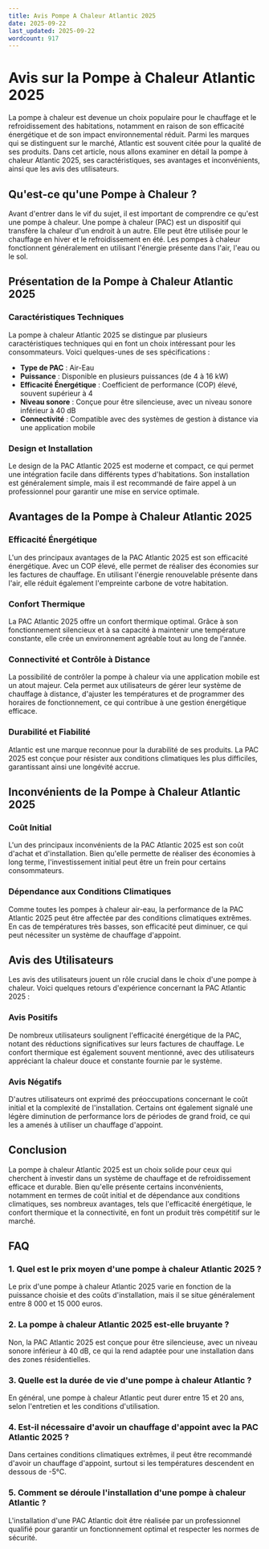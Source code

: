 ```yaml
---
title: Avis Pompe A Chaleur Atlantic 2025
date: 2025-09-22
last_updated: 2025-09-22
wordcount: 917
---
```


# Avis sur la Pompe à Chaleur Atlantic 2025

La pompe à chaleur est devenue un choix populaire pour le chauffage et le refroidissement des habitations, notamment en raison de son efficacité énergétique et de son impact environnemental réduit. Parmi les marques qui se distinguent sur le marché, Atlantic est souvent citée pour la qualité de ses produits. Dans cet article, nous allons examiner en détail la pompe à chaleur Atlantic 2025, ses caractéristiques, ses avantages et inconvénients, ainsi que les avis des utilisateurs.

## Qu'est-ce qu'une Pompe à Chaleur ?

Avant d'entrer dans le vif du sujet, il est important de comprendre ce qu'est une pompe à chaleur. Une pompe à chaleur (PAC) est un dispositif qui transfère la chaleur d'un endroit à un autre. Elle peut être utilisée pour le chauffage en hiver et le refroidissement en été. Les pompes à chaleur fonctionnent généralement en utilisant l'énergie présente dans l'air, l'eau ou le sol.

## Présentation de la Pompe à Chaleur Atlantic 2025

### Caractéristiques Techniques

La pompe à chaleur Atlantic 2025 se distingue par plusieurs caractéristiques techniques qui en font un choix intéressant pour les consommateurs. Voici quelques-unes de ses spécifications :

- **Type de PAC** : Air-Eau
- **Puissance** : Disponible en plusieurs puissances (de 4 à 16 kW)
- **Efficacité Énergétique** : Coefficient de performance (COP) élevé, souvent supérieur à 4
- **Niveau sonore** : Conçue pour être silencieuse, avec un niveau sonore inférieur à 40 dB
- **Connectivité** : Compatible avec des systèmes de gestion à distance via une application mobile

### Design et Installation

Le design de la PAC Atlantic 2025 est moderne et compact, ce qui permet une intégration facile dans différents types d'habitations. Son installation est généralement simple, mais il est recommandé de faire appel à un professionnel pour garantir une mise en service optimale.

## Avantages de la Pompe à Chaleur Atlantic 2025

### Efficacité Énergétique

L'un des principaux avantages de la PAC Atlantic 2025 est son efficacité énergétique. Avec un COP élevé, elle permet de réaliser des économies sur les factures de chauffage. En utilisant l'énergie renouvelable présente dans l'air, elle réduit également l'empreinte carbone de votre habitation.

### Confort Thermique

La PAC Atlantic 2025 offre un confort thermique optimal. Grâce à son fonctionnement silencieux et à sa capacité à maintenir une température constante, elle crée un environnement agréable tout au long de l'année.

### Connectivité et Contrôle à Distance

La possibilité de contrôler la pompe à chaleur via une application mobile est un atout majeur. Cela permet aux utilisateurs de gérer leur système de chauffage à distance, d'ajuster les températures et de programmer des horaires de fonctionnement, ce qui contribue à une gestion énergétique efficace.

### Durabilité et Fiabilité

Atlantic est une marque reconnue pour la durabilité de ses produits. La PAC 2025 est conçue pour résister aux conditions climatiques les plus difficiles, garantissant ainsi une longévité accrue.

## Inconvénients de la Pompe à Chaleur Atlantic 2025

### Coût Initial

L'un des principaux inconvénients de la PAC Atlantic 2025 est son coût d'achat et d'installation. Bien qu'elle permette de réaliser des économies à long terme, l'investissement initial peut être un frein pour certains consommateurs.

### Dépendance aux Conditions Climatiques

Comme toutes les pompes à chaleur air-eau, la performance de la PAC Atlantic 2025 peut être affectée par des conditions climatiques extrêmes. En cas de températures très basses, son efficacité peut diminuer, ce qui peut nécessiter un système de chauffage d'appoint.

## Avis des Utilisateurs

Les avis des utilisateurs jouent un rôle crucial dans le choix d'une pompe à chaleur. Voici quelques retours d'expérience concernant la PAC Atlantic 2025 :

### Avis Positifs

De nombreux utilisateurs soulignent l'efficacité énergétique de la PAC, notant des réductions significatives sur leurs factures de chauffage. Le confort thermique est également souvent mentionné, avec des utilisateurs appréciant la chaleur douce et constante fournie par le système.

### Avis Négatifs

D'autres utilisateurs ont exprimé des préoccupations concernant le coût initial et la complexité de l'installation. Certains ont également signalé une légère diminution de performance lors de périodes de grand froid, ce qui les a amenés à utiliser un chauffage d'appoint.

## Conclusion

La pompe à chaleur Atlantic 2025 est un choix solide pour ceux qui cherchent à investir dans un système de chauffage et de refroidissement efficace et durable. Bien qu'elle présente certains inconvénients, notamment en termes de coût initial et de dépendance aux conditions climatiques, ses nombreux avantages, tels que l'efficacité énergétique, le confort thermique et la connectivité, en font un produit très compétitif sur le marché.

## FAQ

### 1. Quel est le prix moyen d'une pompe à chaleur Atlantic 2025 ?

Le prix d'une pompe à chaleur Atlantic 2025 varie en fonction de la puissance choisie et des coûts d'installation, mais il se situe généralement entre 8 000 et 15 000 euros.

### 2. La pompe à chaleur Atlantic 2025 est-elle bruyante ?

Non, la PAC Atlantic 2025 est conçue pour être silencieuse, avec un niveau sonore inférieur à 40 dB, ce qui la rend adaptée pour une installation dans des zones résidentielles.

### 3. Quelle est la durée de vie d'une pompe à chaleur Atlantic ?

En général, une pompe à chaleur Atlantic peut durer entre 15 et 20 ans, selon l'entretien et les conditions d'utilisation.

### 4. Est-il nécessaire d'avoir un chauffage d'appoint avec la PAC Atlantic 2025 ?

Dans certaines conditions climatiques extrêmes, il peut être recommandé d'avoir un chauffage d'appoint, surtout si les températures descendent en dessous de -5°C.

### 5. Comment se déroule l'installation d'une pompe à chaleur Atlantic ?

L'installation d'une PAC Atlantic doit être réalisée par un professionnel qualifié pour garantir un fonctionnement optimal et respecter les normes de sécurité.